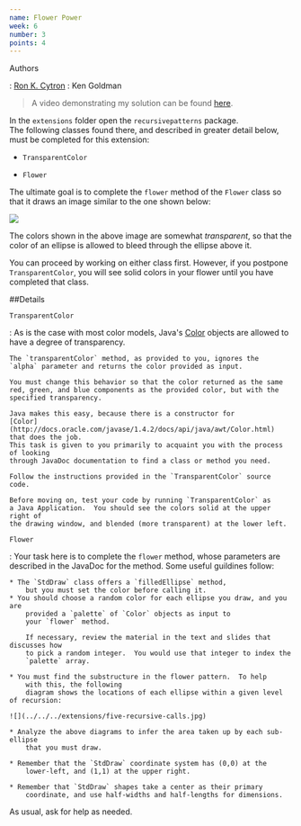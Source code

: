 ```yaml
---
name: Flower Power
week: 6
number: 3
points: 4
---
```


Authors

: [Ron K. Cytron](http://www.cs.wustl.edu/~cytron/)
: Ken Goldman

> A video demonstrating my solution can be found [here](../../../extensions/flower.mp4).

In the `extensions` folder open the `recursivepatterns` package.  
The following classes found there, and described in greater detail below, must
be completed for this extension:

* `TransparentColor` 

* `Flower`

The ultimate goal is to complete the `flower` method of the
`Flower` class so that it draws an image similar to the one
shown below:

![](../../../extensions/flower.png)

The colors shown in the above image are somewhat *transparent*, so that
the color of an ellipse is allowed to bleed through the ellipse above it.

You can proceed by working on either class first.  However, if you postpone
`TransparentColor`, you will see solid colors in your flower until
you have completed that class.

##Details

`TransparentColor`

: As is the case with most color models, Java\'s 
	[Color](http://docs.oracle.com/javase/1.4.2/docs/api/java/awt/Color.html) 
	objects
	are allowed to have a degree of transparency.

	The `transparentColor` method, as provided to you, ignores the
	`alpha` parameter and returns the color provided as input.

	You must change this behavior so that the color returned as the same
	red, green, and blue components as the provided color, but with the
	specified transparency.

	Java makes this easy, because there is a constructor for
	[Color](http://docs.oracle.com/javase/1.4.2/docs/api/java/awt/Color.html) 
	that does the job.
	This task is given to you primarily to acquaint you with the process of looking
	through JavaDoc documentation to find a class or method you need.

	Follow the instructions provided in the `TransparentColor` source code.

	Before moving on, test your code by running `TransparentColor` as
	a Java Application.  You should see the colors solid at the upper right of
	the drawing window, and blended (more transparent) at the lower left.


`Flower`

: Your task here is to complete the `flower` method, whose parameters
	are described in the JavaDoc for the method.  Some useful guildines follow:

	* The `StdDraw` class offers a `filledEllipse` method,
		but you must set the color before calling it.
	* You should choose a random color for each ellipse you draw, and you are
		provided a `palette` of `Color` objects as input to
		your `flower` method.

		If necessary, review the material in the text and slides that discusses how
		to pick a random integer.  You would use that integer to index the
		`palette` array.

	* You must find the substructure in the flower pattern.  To help
		with this, the following
		diagram shows the locations of each ellipse within a given level of recursion:

	![](../../../extensions/five-recursive-calls.jpg)

	* Analyze the above diagrams to infer the area taken up by each sub-ellipse
		that you must draw.

	* Remember that the `StdDraw` coordinate system has (0,0) at the 
		lower-left, and (1,1) at the upper right.

	* Remember that `StdDraw` shapes take a center as their primary
		coordinate, and use half-widths and half-lengths for dimensions.

As usual, ask for help as needed.